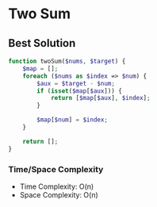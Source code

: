 # Two Sum

## Best Solution

```php
function twoSum($nums, $target) {
    $map = [];
    foreach ($nums as $index => $num) {
        $aux = $target - $num;
        if (isset($map[$aux])) {
            return [$map[$aux], $index];
        }

        $map[$num] = $index;
    }

    return [];
}
```

### Time/Space Complexity

- Time Complexity: O(n)
- Space Complexity: O(n)

